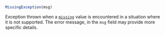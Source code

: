 ```julia
MissingException(msg)
```

Exception thrown when a [`missing`](@ref) value is encountered in a situation where it is not supported. The error message, in the `msg` field may provide more specific details.
